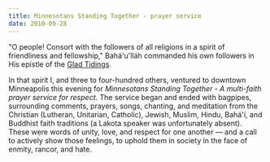 ```yaml
---
title: Minnesotans Standing Together - prayer service
date: 2010-09-28
---
```


"O people! Consort with the followers of all religions in a spirit of
friendliness and fellowship," Bah&aacute;'u'll&aacute;h commanded his own followers in His
epistle of the [Glad Tidings](https://reference.bahai.org/en/t/b/TB/tb-4.html).

In that spirit I, and three to four-hundred others, ventured to downtown
Minneapolis this evening for _Minnesotans Standing Together - A multi-faith
prayer service for respect_. The service began and ended with bagpipes,
surrounding comments, prayers, songs, chanting, and meditation from the
Christian (Lutheran, Unitarian, Catholic), Jewish, Muslim, Hindu,
Bah&aacute;'&iacute;, and Buddhist faith traditions (a Lakota speaker was
unfortunately absent). These were words of unity, love, and respect for one
another &mdash; and a call to actively show those feelings, to uphold them in society
in the face of enmity, rancor, and hate.

<!-- truncate -->
